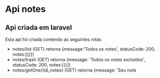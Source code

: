 # Api notes
## Api criada em laravel
Esta api foi criada contendo as seguintes rotas
- notes/list (GET) retorna {message:'Todos os notes', statusCode: 200, notes:[{}]}
- notes/trash (GET) retorna {message: 'Todos os notes excluidos', statusCode: 200, notes:[{}]}
- notes/getOne/{id_notes} (GET) retorna {message: 'Seu note <title>', statusCode200, notes:{}},
- notes/new (POST) recebe { title: string, content: string, type: string } e retorna {message: "Note salvo com sucesso", statusCode:200, notes:{}}
- notes/edit (PUT) recebe {id_note: int, title: string, content: string, type: string } e retorna {message: "Note salvo com sucesso", statusCode:200, notes:{}}
- note/delete (DELETE) recebe {id_note: int} retorna {message: "Note deletado com sucesso", statusCode:200, notes:{}}
- notes/recicle (PUT) recebe {id_note: int} retorna {message: "Note foi reciclado", statusCode:200, notes:{}}

## Banco de dados
Para o banco, foi criado um docker-compose.yml que sobe um banco mysql utilizando as variaveis de ambiente do projeto. Há a utilização de migrations do laravel, ao subir o banco, basta rodar as migrations.